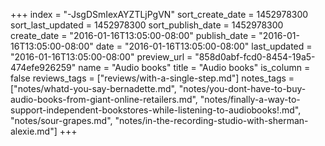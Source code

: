 +++
index = "-JsgDSmIexAYZTLjPgVN"
sort_create_date = 1452978300
sort_last_updated = 1452978300
sort_publish_date = 1452978300
create_date = "2016-01-16T13:05:00-08:00"
publish_date = "2016-01-16T13:05:00-08:00"
date = "2016-01-16T13:05:00-08:00"
last_updated = "2016-01-16T13:05:00-08:00"
preview_url = "858d0abf-fcd0-8454-19a5-474efe926259"
name = "Audio books"
title = "Audio books"
is_column = false
reviews_tags = ["reviews/with-a-single-step.md"]
notes_tags = ["notes/whatd-you-say-bernadette.md", "notes/you-dont-have-to-buy-audio-books-from-giant-online-retailers.md", "notes/finally-a-way-to-support-independent-bookstores-while-listening-to-audiobooks!.md", "notes/sour-grapes.md", "notes/in-the-recording-studio-with-sherman-alexie.md"]
+++

